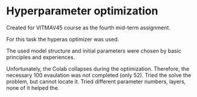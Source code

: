 # Hyperparameter optimization

Created for VITMAV45 course as the fourth mid-term assignment.

For this task the hyperas optimizer was used. 

The used model structure and initial parameters were chosen by basic principles and experiences.

Unfortunately, the Colab collapses during the optimization. Therefore, the necessary 100 evaulation was not completed (only 52).
Tried the solve the problem, but cannot locate it. Tried different parameter numbers, layers, none of it helped the.
